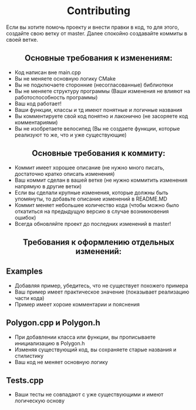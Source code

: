 <h1 align="center">Contributing</h1>

Если вы хотите помочь проекту и внести правки в код, то для этого, создайте свою ветку от master.
Далее спокойно создавайте коммиты в своей ветке.


<h2 align="center">Основные требования к изменениям:</h2>

 - Код написан вне main.cpp
 - Вы не меняете основную логику CMake
 - Вы не подключаете сторонние (несогласованные) библиотеки
 - Вы не меняете структуру программы (Ваши изменения не влияют на работоспособность программы)
 - Ваш код работает!
 - Ваши функции, классы и тд имеют понятные и логичные названия
 - Вы комментируете свой код понятно и лаконично (не засоряете код комментариями)
 - Вы не изобретаете велосипед (Вы не создаете функции, которые реализуют то же, что и уже существующие)


<h2 align="center">Основные требования к коммиту:</h2>

- Коммит имеет хорошее описание (не нужно много писать, достаточно кратко описать изменения)
- Ваш коммит сделан в вашей ветке (не нужно коммитить изменения напрямую в другие ветки)
- Если вы сделали крупные изменения, которые должны быть упомянуты, то добавьте описание изменений в README.MD
- Коммит меняет небольшее количество кода (чтобы можно было откатиться на предыдущую версию в случае возникновения ошибок)
- Всегда обновляйте проект до последних изменений в master!


<h2 align="center">Требования к оформлению отдельных изменений:</h2>


## Examples

- Добавляя пример, убедитесь, что не существует похожего примера
- Ваш пример имеет практическое значение (показывает реализацию части кода)
- Пример имеет хороие комментарии и пояснения


## Polygon.cpp и Polygon.h

- При добавлении класса или функции, вы прописываете инициализацию в Polygon.h
- Изменяя существующий код, вы сохраняете старые названия и стилистику
- Ваш код не меняет основную логику


## Tests.cpp

- Ваши тесты не совпадают с уже существующими и имеют логическую основу
